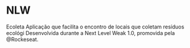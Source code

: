 # NLW
Ecoleta 
Aplicação que facilita o encontro de locais que coletam resíduos ecológi
Desenvolvida durante a Next Level Weak 1.0, promovida pela @Rockeseat.
